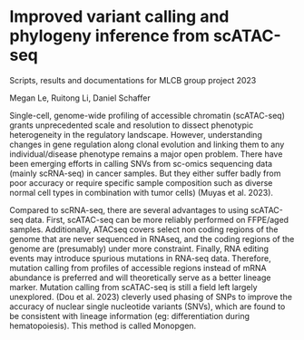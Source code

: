 # Improved variant calling and phylogeny inference from scATAC-seq

Scripts, results and documentations for MLCB group project 2023

Megan Le, Ruitong Li, Daniel Schaffer

Single-cell, genome-wide profiling of accessible chromatin (scATAC-seq) grants unprecedented scale and resolution to dissect phenotypic heterogeneity in the regulatory landscape. However, understanding changes in gene regulation along clonal evolution and linking them to any individual/disease phenotype remains a major open problem.
There have been emerging efforts in calling SNVs from sc-omics sequencing data (mainly scRNA-seq) in cancer samples. But they either suffer badly from poor accuracy or require specific sample composition such as diverse normal cell types in combination with tumor cells) (Muyas et al. 2023).

Compared to scRNA-seq, there are several advantages to using scATAC-seq data. First, scATAC-seq can be more reliably performed on FFPE/aged samples. Additionally, ATACseq covers select non coding regions of the genome that are never sequenced in RNAseq, and the coding regions of the genome are (presumably) under more constraint. Finally, RNA editing events may introduce spurious mutations in RNA-seq data. Therefore, mutation calling from profiles of accessible regions instead of mRNA abundance is preferred and will theoretically serve as a better lineage marker. 
Mutation calling from scATAC-seq is still a field left largely unexplored. (Dou et al. 2023) cleverly used phasing of SNPs to improve the accuracy of nuclear single nucleotide variants (SNVs), which are found to be consistent with lineage information (eg: differentiation during hematopoiesis). This method is called Monopgen.
